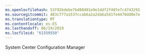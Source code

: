 ```yaml
---
ms.openlocfilehash: 53f92bdebe7bd88401e9e1ddf2f48fe7c4743291
ms.sourcegitcommit: 483c777a1537ccab6a2a2da6a5d1fe4470dd0e7e
ms.translationtype: MT
ms.contentlocale: es-ES
ms.lasthandoff: 06/19/2019
ms.locfileid: "61559550"
---
```

System Center Configuration Manager